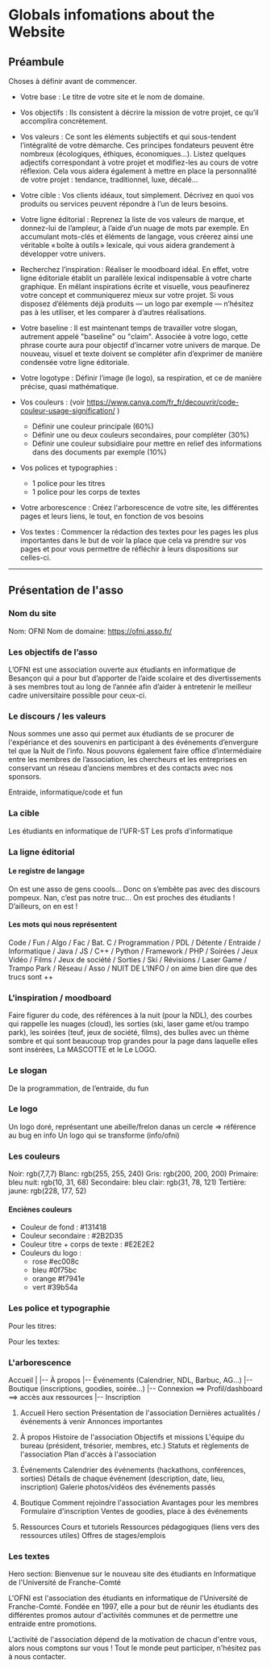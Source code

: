 # Globals infomations about the Website

## Préambule

Choses à définir avant de commencer.

- Votre base :
    Le titre de votre site et le nom de domaine.

- Vos objectifs :
    Ils consistent à décrire la mission de votre projet, ce qu’il accomplira concrètement.

- Vos valeurs :
    Ce sont les éléments subjectifs et qui sous-tendent l’intégralité de votre démarche. Ces principes fondateurs peuvent être nombreux (écologiques, éthiques, économiques…). Listez quelques adjectifs correspondant à votre projet et modifiez-les au cours de votre réflexion. Cela vous aidera également à mettre en place la personnalité de votre projet : tendance, traditionnel, luxe, décalé…

- Votre cible :
    Vos clients idéaux, tout simplement. Décrivez en quoi vos produits ou services peuvent répondre à l’un de leurs besoins.

- Votre ligne éditorial :
    Reprenez la liste de vos valeurs de marque, et donnez-lui de l’ampleur, à l’aide d’un nuage de mots par exemple. En accumulant mots-clés et éléments de langage, vous créerez ainsi une véritable « boîte à outils » lexicale, qui vous aidera grandement à développer votre univers.

- Recherchez l’inspiration :
    Réaliser le moodboard idéal. En effet, votre ligne éditoriale établit un parallèle lexical indispensable à votre charte graphique. En mêlant inspirations écrite et visuelle, vous peaufinerez votre concept et communiquerez mieux sur votre projet. Si vous disposez d’éléments déjà produits — un logo par exemple — n’hésitez pas à les utiliser, et les comparer à d’autres réalisations.

- Votre baseline :
    Il est maintenant temps de travailler votre slogan, autrement appelé "baseline" ou "claim". Associée à votre logo, cette phrase courte aura pour objectif d’incarner votre univers de marque. De nouveau, visuel et texte doivent se compléter afin d’exprimer de manière condensée votre ligne éditoriale.

- Votre logotype :
    Définir l’image (le logo), sa respiration, et ce de manière précise, quasi mathématique.

- Vos couleurs :
    (voir <https://www.canva.com/fr_fr/decouvrir/code-couleur-usage-signification/> )
  - Définir une couleur principale (60%)
  - Définir une ou deux couleurs secondaires, pour compléter (30%)
  - Définir une couleur subsidiaire pour mettre en relief des informations dans des documents par exemple (10%)

- Vos polices et typographies :
  - 1 police pour les titres
  - 1 police pour les corps de textes

- Votre arborescence :
    Créez l'arborescence de votre site, les différentes pages et leurs liens, le tout, en fonction de vos besoins

- Vos textes :
    Commencer la rédaction des textes pour les pages les plus importantes dans le but de voir la place que cela va prendre sur vos pages et pour vous permettre de réfléchir à leurs dispositions sur celles-ci.

--------------------------------------------------------------------------------------

## Présentation de l'asso

### Nom du site

Nom: OFNI
Nom de domaine: <https://ofni.asso.fr/>

### Les objectifs de l’asso

L’OFNI est une association ouverte aux étudiants en informatique de Besançon qui a pour but d’apporter de l’aide scolaire et des divertissements à ses membres tout au long de l’année afin d’aider à entretenir le meilleur cadre universitaire possible pour ceux-ci.

### Le discours / les valeurs

Nous sommes une asso qui permet aux étudiants de se procurer de l'expériance et des souvenirs en participant à des événements d’envergure tel que la Nuit de l’info. Nous pouvons également faire office d’intermédiaire entre les membres de l’association, les chercheurs et les entreprises en conservant un réseau d’anciens membres et des contacts avec nos sponsors.

Entraide, informatique/code et fun

### La cible

Les étudiants en informatique de l’UFR-ST
Les profs d’informatique

### La ligne éditorial

#### Le registre de langage

On est une asso de gens coools… Donc on s’embête pas avec des discours pompeux. Nan, c’est pas notre truc… On est proches des étudiants ! D’ailleurs, on en est !

#### Les mots qui nous représentent

Code / Fun / Algo / Fac / Bat. C / Programmation / PDL / Détente / Entraide / Informatique / Java / JS / C++ / Python / Framework / PHP / Soirées / Jeux Vidéo / Films / Jeux de société / Sorties / Ski / Révisions / Laser Game / Trampo Park / Réseau / Asso / NUIT DE L’INFO / on aime bien dire que des trucs sont ++

### L’inspiration / moodboard

Faire figurer du code, des références à la nuit (pour la NDL), des courbes qui rappelle les nuages (cloud), les sorties (ski, laser game et/ou trampo park), les soirées (teuf, jeux de société, films), des bulles avec un thème sombre et qui sont beaucoup trop grandes pour la page dans laquelle elles sont insérées, La MASCOTTE et le Le LOGO.

### Le slogan

De la programmation, de l’entraide, du fun

### Le logo

Un logo doré, représentant une abeille/frelon danas un cercle => référence au bug en info
Un logo qui se transforme (info/ofni)

### Les couleurs

Noir: rgb(7,7,7)
Blanc: rgb(255, 255, 240)
Gris: rgb(200, 200, 200)
Primaire: bleu nuit: rgb(10, 31, 68)
Secondaire: bleu clair: rgb(31, 78, 121)
Tertière: jaune: rgb(228, 177, 52)

#### Enciènes couleurs

- Couleur de fond : #131418
- Couleur secondaire : #2B2D35
- Couleur titre + corps de texte : #E2E2E2
- Couleurs du logo :
  - rose #ec008c
  - bleu #0f75bc
  - orange #f7941e
  - vert #39b54a

### Les police et typographie

Pour les titres:
<!--
<link rel="preconnect" href="https://fonts.googleapis.com">
<link rel="preconnect" href="https://fonts.gstatic.com" crossorigin>
<link href="https://fonts.googleapis.com/css2?family=Josefin+Sans" rel="stylesheet"> -->

Pour les textes:
<!--
<link href="https://fonts.googleapis.com/css2?family=Noto+Sans" rel="stylesheet">
-->

### L'arborescence

Accueil
    |
    |-- À propos
    |-- Événements (Calendrier, NDL, Barbuc, AG...)
    |-- Boutique (inscriptions, goodies, soirée...)
    |-- Connexion        ==> Profil/dashboard ==> accès aux ressources
        |-- Inscription

1. Accueil
    Hero section
    Présentation de l'association
    Dernières actualités / événements à venir
    Annonces importantes

2. À propos
    Histoire de l'association
    Objectifs et missions
    L'équipe du bureau (président, trésorier, membres, etc.)
    Statuts et règlements de l'association
    Plan d'accès à l'association

3. Événements
    Calendrier des événements (hackathons, conférences, sorties)
    Détails de chaque événement (description, date, lieu, inscription)
    Galerie photos/vidéos des événements passés

4. Boutique
    Comment rejoindre l'association
    Avantages pour les membres
    Formulaire d'inscription
    Ventes de goodies, place à des événements

5. Ressources
    Cours et tutoriels
    Ressources pédagogiques (liens vers des ressources utiles)
    Offres de stages/emplois

### Les textes

Hero section: Bienvenue sur le nouveau site des étudiants en Informatique
de l'Université de Franche-Comté

L'OFNI est l'association des étudiants en informatique de l'Université de Franche-Comté. Fondée en 1997, elle a pour but de réunir les étudiants des différentes promos autour d'activités communes et de permettre une entraide entre promotions.

L'activité de l'association dépend de la motivation de chacun d'entre vous, alors nous comptons sur vous ! Tout le monde peut participer, n'hésitez pas à nous contacter.


